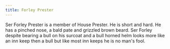 ```yaml
---
title: Forley Prester
---
```


Ser Forley Prester is a member of House Prester. He is short and hard. He has a pinched nose, a bald pate and grizzled brown beard. Ser Forley despite bearing a bull on his surcoat and a bull horned helm looks more like an inn keep then a bull but like most inn keeps he is no man's fool.



